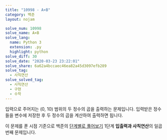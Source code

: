 ```yaml
---
title: "10998 - A×B"
category: 백준
layout: nojam

solve_num: 10998
solve_name: A×B
solve_lang:
  name: Python 3
  extension: .py
  highlight: python
solve_diff: 30
solve_date: "2020-03-23 23:22:01"
solve_share: 6a62a4bccaec46ea82a45d3097efb289
solve_tag:
  - 사칙연산
solve_solved_tag:
  - 사칙연산
  - 구현
  - 수학
---
```


입력으로 주어지는 (0, 10) 범위의 두 정수의 곱을 출력하는 문제입니다. 입력받은 정수들을 변수에 저장한 후 두 정수의 곱을 계산하여 출력하면 됩니다.

이 문제를 푼 시점 기준으로 백준의 [단계별로 풀어보기](http://noj.am/p/s) 1단계 **입출력과 사칙연산**의 일곱 번째 문제입니다.
